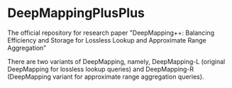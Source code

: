 # DeepMappingPlusPlus
The official repository for research paper "DeepMapping++: Balancing Efficiency and Storage for Lossless Lookup and Approximate Range Aggregation"

There are two variants of DeepMapping, namely, DeepMapping-L (original DeepMapping for lossless lookup queries) and DeepMapping-R (DeepMapping variant for approximate range aggregation queries).
